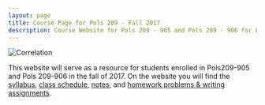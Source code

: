 ```yaml
---
layout: page
title: Course Page for Pols 209 - Fall 2017
description: Course Website for Pols 209 - 905 and Pols 209 - 906 for Fall 2017
---
```


![Correlation](https://imgs.xkcd.com/comics/correlation.png)


This website will serve as a resource for students enrolled in
Pols209-905 and Pols 209-906 in the fall of 2017. On the website you
will find the [syllabus](pages/syllabus.html), [class schedule](pages/schedule.html), [notes](pages/notes.html),
and [homework problems & writing assignments](pages/homework.html). 
